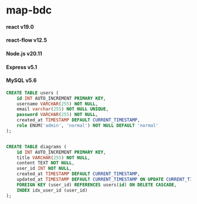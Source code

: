 # map-bdc


#### react   v19.0
#### react-flow   v12.5
#### Node.js v20.11
#### Express v5.1
#### MySQL v5.6




```SQL
CREATE TABLE users (
    id INT AUTO_INCREMENT PRIMARY KEY,
    username VARCHAR(255) NOT NULL,
    email varchar(255) NOT NULL UNIQUE,
    password VARCHAR(255) NOT NULL,
    created_at TIMESTAMP DEFAULT CURRENT_TIMESTAMP,
    role ENUM('admin', 'normal') NOT NULL DEFAULT 'normal'
);


CREATE TABLE diagrams (
    id INT AUTO_INCREMENT PRIMARY KEY,
    title VARCHAR(255) NOT NULL,
    content TEXT NOT NULL,  
    user_id INT NOT NULL,   
    created_at TIMESTAMP DEFAULT CURRENT_TIMESTAMP,
    updated_at TIMESTAMP DEFAULT CURRENT_TIMESTAMP ON UPDATE CURRENT_TIMESTAMP,
    FOREIGN KEY (user_id) REFERENCES users(id) ON DELETE CASCADE, 
    INDEX idx_user_id (user_id)  
);
```
